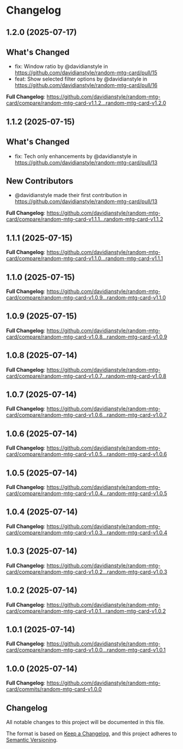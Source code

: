 # Changelog

## 1.2.0 (2025-07-17)

## What's Changed
* fix: Window ratio by @davidianstyle in https://github.com/davidianstyle/random-mtg-card/pull/15
* feat: Show selected filter options by @davidianstyle in https://github.com/davidianstyle/random-mtg-card/pull/16


**Full Changelog**: https://github.com/davidianstyle/random-mtg-card/compare/random-mtg-card-v1.1.2...random-mtg-card-v1.2.0

## 1.1.2 (2025-07-15)

## What's Changed
* fix: Tech only enhancements by @davidianstyle in https://github.com/davidianstyle/random-mtg-card/pull/13

## New Contributors
* @davidianstyle made their first contribution in https://github.com/davidianstyle/random-mtg-card/pull/13

**Full Changelog**: https://github.com/davidianstyle/random-mtg-card/compare/random-mtg-card-v1.1.1...random-mtg-card-v1.1.2

## 1.1.1 (2025-07-15)

**Full Changelog**: https://github.com/davidianstyle/random-mtg-card/compare/random-mtg-card-v1.1.0...random-mtg-card-v1.1.1

## 1.1.0 (2025-07-15)

**Full Changelog**: https://github.com/davidianstyle/random-mtg-card/compare/random-mtg-card-v1.0.9...random-mtg-card-v1.1.0

## 1.0.9 (2025-07-15)

**Full Changelog**: https://github.com/davidianstyle/random-mtg-card/compare/random-mtg-card-v1.0.8...random-mtg-card-v1.0.9

## 1.0.8 (2025-07-14)

**Full Changelog**: https://github.com/davidianstyle/random-mtg-card/compare/random-mtg-card-v1.0.7...random-mtg-card-v1.0.8

## 1.0.7 (2025-07-14)

**Full Changelog**: https://github.com/davidianstyle/random-mtg-card/compare/random-mtg-card-v1.0.6...random-mtg-card-v1.0.7

## 1.0.6 (2025-07-14)

**Full Changelog**: https://github.com/davidianstyle/random-mtg-card/compare/random-mtg-card-v1.0.5...random-mtg-card-v1.0.6

## 1.0.5 (2025-07-14)

**Full Changelog**: https://github.com/davidianstyle/random-mtg-card/compare/random-mtg-card-v1.0.4...random-mtg-card-v1.0.5

## 1.0.4 (2025-07-14)

**Full Changelog**: https://github.com/davidianstyle/random-mtg-card/compare/random-mtg-card-v1.0.3...random-mtg-card-v1.0.4

## 1.0.3 (2025-07-14)

**Full Changelog**: https://github.com/davidianstyle/random-mtg-card/compare/random-mtg-card-v1.0.2...random-mtg-card-v1.0.3

## 1.0.2 (2025-07-14)

**Full Changelog**: https://github.com/davidianstyle/random-mtg-card/compare/random-mtg-card-v1.0.1...random-mtg-card-v1.0.2

## 1.0.1 (2025-07-14)

**Full Changelog**: https://github.com/davidianstyle/random-mtg-card/compare/random-mtg-card-v1.0.0...random-mtg-card-v1.0.1

## 1.0.0 (2025-07-14)

**Full Changelog**: https://github.com/davidianstyle/random-mtg-card/commits/random-mtg-card-v1.0.0

## Changelog

All notable changes to this project will be documented in this file.

The format is based on [Keep a Changelog](https://keepachangelog.com/en/1.0.0/),
and this project adheres to [Semantic Versioning](https://semver.org/spec/v2.0.0.html).

<!-- Release Please will automatically generate releases here -->
